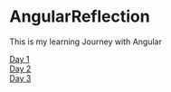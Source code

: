 # AngularReflection
This is my learning Journey with Angular

[Day 1](Days/day1.md)   
[Day 2](Days/day2.md)  
[Day 3](Days/day3.md)     
